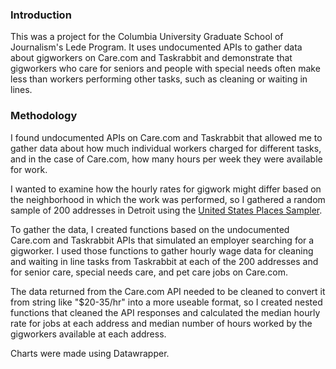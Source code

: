 ### Introduction

This was a project for the Columbia University Graduate School of Journalism's Lede Program. It uses undocumented APIs to gather data about gigworkers on Care.com and Taskrabbit and demonstrate that gigworkers who care for seniors and people with special needs often make less than workers performing other tasks, such as cleaning or waiting in lines.

### Methodology

I found undocumented APIs on Care.com and Taskrabbit that allowed me to gather data about how much individual workers charged for different tasks, and in the case of Care.com, how many hours per week they were available for work.

I wanted to examine how the hourly rates for gigwork might differ based on the neighborhood in which the work was performed, so I gathered a random sample of 200 addresses in Detroit using the [United States Places Sampler](https://usps.biglocalnews.org/).

To gather the data, I created functions based on the undocumented Care.com and Taskrabbit APIs that simulated an employer searching for a gigworker. I used those functions to gather hourly wage data for cleaning and waiting in line tasks from Taskrabbit at each of the 200 addresses and for senior care, special needs care, and pet care jobs on Care.com.

The data returned from the Care.com API needed to be cleaned to convert it from string like "$20-35/hr" into a more useable format, so I created nested functions that cleaned the API responses and calculated the median hourly rate for jobs at each address and median number of hours worked by the gigworkers available at each address.

Charts were made using Datawrapper.
